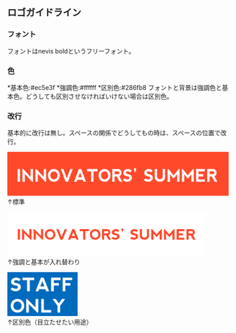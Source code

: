 ## ロゴガイドライン

### フォント
フォントはnevis boldというフリーフォント。

### 色
*基本色:#ec5e3f
*強調色:#ffffff
*区別色:#286fb8
フォントと背景は強調色と基本色。どうしても区別させなければいけない場合は区別色。

### 改行
基本的に改行は無し。スペースの関係でどうしてもの時は、スペースの位置で改行。

<img src="./assets/2.png" height="100"></br>
↑標準

<img src="./assets/1.png" height="100"></br>
↑強調と基本が入れ替わり

<img src="./assets/3.png" height="100"></br>
↑区別色（目立たせたい用途）

